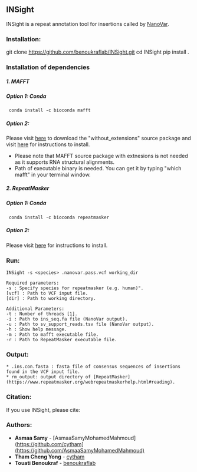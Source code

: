 ## INSight 
INSight is a repeat annotation tool for insertions called by [NanoVar](https://github.com/benoukraflab/nanovar).

### Installation:
git clone https://github.com/benoukraflab/INSight.git
cd INSight 
pip install .

### Installation of dependencies
##### 1. _MAFFT_
##### Option 1: Conda 
```
 conda install -c bioconda mafft
 ```
##### Option 2: 
Please visit [here](https://mafft.cbrc.jp/alignment/software/source.html) to download the "without_extensions" source package 
and visit [here](https://mafft.cbrc.jp/alignment/software/installation_without_root.html) for instructions to install.
* Please note that MAFFT source package with extnesions is not needed as it supports RNA structural alignments. 
* Path of executable binary is needed. You can get it by typing "which mafft" in your terminal window. 
##### 2. _RepeatMasker_
##### Option 1: Conda 
```
 conda install -c bioconda repeatmasker
```
##### Option 2: 
Please visit [here](https://www.repeatmasker.org/RepeatMasker/) for instructions to install.

### Run:
```
INSight -s <species> .nanovar.pass.vcf working_dir

Required parameters:
-s : Specify species for repeatmasker (e.g. human)".
[vcf] : Path to VCF input file.
[dir] : Path to working directory.

Additional Parameters:
-t : Number of threads [1].
-i : Path to ins_seq.fa file (NanoVar output).
-u : Path to sv_support_reads.tsv file (NanoVar output).
-h : Show help message.
-m : Path to mafft executable file.
-r : Path to RepeatMasker executable file. 
```
### Output:
```
* .ins.con.fasta : fasta file of consensus sequences of insertions found in the VCF input file.
* rm_output: output directory of [RepeatMasker] (https://www.repeatmasker.org/webrepeatmaskerhelp.html#reading).
```
### Citation:
If you use INSight, please cite:

### Authors:
* **Asmaa Samy** - [AsmaaSamyMohamedMahmoud](https://github.com/cytham](https://github.com/AsmaaSamyMohamedMahmoud)
* **Tham Cheng Yong** - [cytham](https://github.com/cytham)
* **Touati Benoukraf** - [benoukraflab](https://github.com/benoukraflab)
